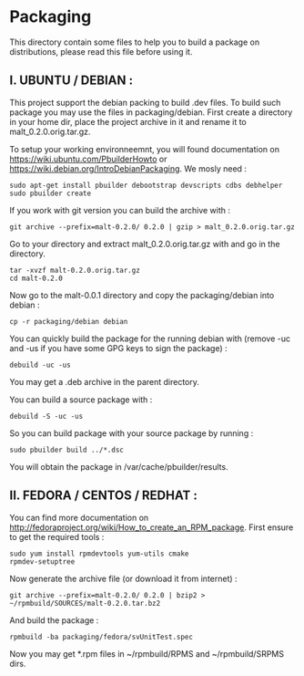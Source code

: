 Packaging
=========

This directory contain some files to help you to build a package on distributions, please read this file before using it.

I. UBUNTU / DEBIAN :
--------------------

This project support the debian packing to build .dev files. To build such package you may use the files in packaging/debian.
First create a directory in your home dir, place the project archive in it and rename it to malt_0.2.0.orig.tar.gz.

To setup your working environneemnt, you will found documentation on 
https://wiki.ubuntu.com/PbuilderHowto or https://wiki.debian.org/IntroDebianPackaging. We mosly need :

	sudo apt-get install pbuilder debootstrap devscripts cdbs debhelper
	sudo pbuilder create

If you work with git version you can build the archive with :

	git archive --prefix=malt-0.2.0/ 0.2.0 | gzip > malt_0.2.0.orig.tar.gz

Go to your directory and extract malt_0.2.0.orig.tar.gz with and go in the directory.

	tar -xvzf malt-0.2.0.orig.tar.gz
	cd malt-0.2.0

Now go to the malt-0.0.1 directory and copy the packaging/debian into debian :

	cp -r packaging/debian debian

You can quickly build the package for the running debian with (remove -uc and -us if you have some GPG keys to sign the package) :

	debuild -uc -us

You may get a .deb archive in the parent directory.

You can build a source package with :

	debuild -S -uc -us

So you can build package with your source package by running :

	sudo pbuilder build ../*.dsc

You will obtain the package in /var/cache/pbuilder/results.



II. FEDORA / CENTOS / REDHAT :
------------------------------

You can find more documentation on http://fedoraproject.org/wiki/How_to_create_an_RPM_package.
First ensure to get the required tools :

	sudo yum install rpmdevtools yum-utils cmake 
	rpmdev-setuptree

Now generate the archive file (or download it from internet) :

	git archive --prefix=malt-0.2.0/ 0.2.0 | bzip2 > ~/rpmbuild/SOURCES/malt-0.2.0.tar.bz2

And build the package :

	rpmbuild -ba packaging/fedora/svUnitTest.spec

Now you may get *.rpm files in ~/rpmbuild/RPMS and ~/rpmbuild/SRPMS dirs.
